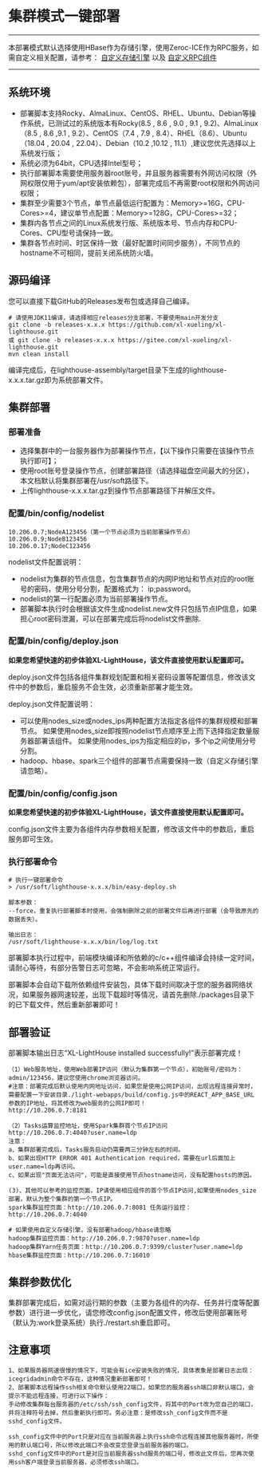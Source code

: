 # 集群模式一键部署

---
本部署模式默认选择使用HBase作为存储引擎，使用Zeroc-ICE作为RPC服务，如需自定义相关配置，请参考：
[自定义存储引擎](/deploy/03.md) 以及 [自定义RPC组件](/deploy/02.md)

---

## 系统环境

* 部署脚本支持Rocky、AlmaLinux、CentOS、RHEL、Ubuntu、Debian等操作系统，已测试过的系统版本有Rocky(8.5 , 8.6 , 9.0 , 9.1 , 9.2)、AlmaLinux（8.5 , 8.6 ,9.1 , 9.2）、CentOS（7.4 , 7.9 , 8.4）、RHEL（8.6）、Ubuntu（18.04 , 20.04 , 22.04）、Debian（10.2 ,10.12 , 11.1）,建议您优先选择以上系统发行版；
* 系统必须为64bit，CPU选择Intel型号；
* 执行部署脚本需要使用服务器root账号，并且服务器需要有外网访问权限（外网权限仅用于yum/apt安装依赖包），部署完成后不再需要root权限和外网访问权限；
* 集群至少需要3个节点，单节点最低运行配置为：Memory>=16G，CPU-Cores>=4，建议单节点配置：Memory>=128G，CPU-Cores>=32；
* 集群内各节点之间的Linux系统发行版、系统版本号、节点内存和CPU-Cores、CPU型号请保持一致。
* 集群各节点时间、时区保持一致（最好配置时间同步服务），不同节点的hostname不可相同，提前关闭系统防火墙。

## 源码编译
您可以直接下载GitHub的Releases发布包或选择自己编译。

``` 
# 请使用JDK11编译，请选择相应releases分支部署，不要使用main开发分支
git clone -b releases-x.x.x https://github.com/xl-xueling/xl-lighthouse.git
或 git clone -b releases-x.x.x https://gitee.com/xl-xueling/xl-lighthouse.git
mvn clean install
``` 
编译完成后，在lighthouse-assembly/target目录下生成的lighthouse-x.x.x.tar.gz即为系统部署文件。

## 集群部署

### 部署准备

- 选择集群中的一台服务器作为部署操作节点，【以下操作只需要在该操作节点执行即可】；
- 使用root账号登录操作节点，创建部署路径（请选择磁盘空间最大的分区），本文档默认将集群部署在/usr/soft路径下。
- 上传lighthouse-x.x.x.tar.gz到操作节点部署路径下并解压文件。

### 配置/bin/config/nodelist

``` 
10.206.0.7;NodeA123456（第一个节点必须为当前部署操作节点）
10.206.0.9;NodeB123456
10.206.0.17;NodeC123456
```
nodelist文件配置说明：
- nodelist为集群的节点信息，包含集群节点的内网IP地址和节点对应的root账号的密码，使用分号分割，配置格式为： ip;password。
- nodelist的第一行配置必须为当前部署操作节点。
- 部署脚本执行时会根据该文件生成nodelist.new文件只包括节点IP信息，如果担心root密码泄漏，可以在部署完成后将nodelist文件删除.

### 配置/bin/config/deploy.json

**如果您希望快速的初步体验XL-LightHouse，该文件直接使用默认配置即可。**

deploy.json文件包括各组件集群规划配置和相关密码设置等配置信息，修改该文件中的参数后，重启服务不会生效，必须重新部署才能生效。

deploy.json文件配置说明：

- 可以使用nodes_size或nodes_ips两种配置方法指定各组件的集群规模和部署节点。
如果使用nodes_size即按照nodelist节点顺序至上而下选择指定数量服务器部署该组件。
如果使用nodes_ips为指定相应的ip，多个ip之间使用分号分割。
- hadoop、hbase、spark三个组件的部署节点需要保持一致（自定义存储引擎请忽略）。

### 配置/bin/config/config.json

**如果您希望快速的初步体验XL-LightHouse，该文件直接使用默认配置即可。**

config.json文件主要为各组件内存参数相关配置，修改该文件中的参数后，重启服务即可生效。

### 执行部署命令

``` 
# 执行一键部署命令
> /usr/soft/lighthouse-x.x.x/bin/easy-deploy.sh

脚本参数：
--force，重复执行部署脚本时使用，会强制删除之前的部署文件后再进行部署（会导致原先的数据丢失）。

输出日志：
/usr/soft/lighthouse-x.x.x/bin/log/log.txt
```

部署脚本执行过程中，前端模块编译和所依赖的c/c++组件编译会持续一定时间，请耐心等待，有部分告警日志可忽略，不会影响系统正常运行。

部署脚本会自动下载所依赖组件安装包，具体下载时间取决于您的服务器网络状况，如果服务器网速较差，出现下载超时等情况，请首先删除./packages目录下的已下载文件，然后重新部署即可！


## 部署验证

部署脚本输出日志“XL-LightHouse installed successfully!”表示部署完成！

``` 
（1）Web服务地址，使用Web部署IP访问（默认为集群第一个节点），初始账号/密码为：admin/123456，建议您使用chrome浏览器访问。
#注意：部署完成后默认使用内网地址访问，如果您是使用公网IP访问，出现远程连接异常时，需要配置一下安装目录./light-webapps/build/config.js中的REACT_APP_BASE_URL参数的IP地址，将其修改为web服务的公网IP即可！
http://10.206.0.7:8181   

（2）Tasks运算监控地址，使用Spark集群首个节点IP访问
http://10.206.0.7:4040?user.name=ldp
注意：
a、集群部署完成后，Tasks服务启动仍需要两三分钟左右的时间。
b、如果出现HTTP ERROR 401 Authentication required，需要在url后面加上user.name=ldp再访问。
c、如果出现"页面无法访问"，可能是直接使用节点hostname访问，没有配置hosts的原因。

(3)、其他可以参考的监控页面，IP请使用相应组件的首个节点IP访问,如果使用nodes_size部署，默认为整个集群的第一个节点IP。
spark集群监控页面：http://10.206.0.7:8081 任务运行监控：http://10.206.0.7:4040

# 如果使用自定义存储引擎，没有部署hadoop/hbase请忽略
hadoop集群监控页面：http://10.206.0.7:9870?user.name=ldp 
hadoop集群Yarn任务页面：http://10.206.0.7:9399/cluster?user.name=ldp
hbase集群监控页面：http://10.206.0.7:16010
``` 

## 集群参数优化
集群部署完成后，如需对运行期的参数（主要为各组件的内存、任务并行度等配置参数）进行进一步优化，请您修改config.json配置文件，修改后使用部署账号（默认为:work登录系统）执行./restart.sh重启即可。

## 注意事项

```
1、如果服务器网速很慢的情况下，可能会有ice安装失败的情况，具体表象是部署日志出现：icegridadmin命令不存在，这种情况重新部署即可！
2、部署脚本远程操作ssh相关命令默认使用22端口，如果您的服务器ssh端口非默认端口，会提示不能远程连接，可进行以下操作：
手动修改集群每台服务器的/etc/ssh/ssh_config文件，将其中的Port改为您自己的端口，并将注释符号去掉，然后重新执行即可。务必注意：是修改ssh_config文件而不是sshd_config文件。

ssh_config文件中的Port只是对应在当前服务器上执行ssh命令远程连接其他服务器时，所使用的默认端口号，所以修改此端口不会改变您登录当前服务器的端口。
sshd_config文件中的Port是对应当前服务器sshd服务的端口号，修改此文件后，您再次使用ssh客户端登录当前服务器，必须修改ssh端口。
```